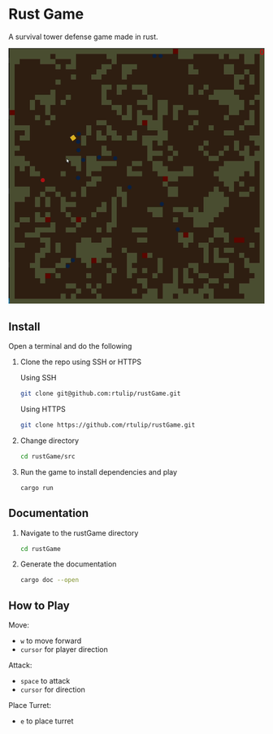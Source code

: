 # Rust Game
<!-- Add Code Climate badge here -->

A survival tower defense game made in rust.

![Game demo](images/game_demo.gif)

## Install

Open a terminal and do the following

1. Clone the repo using SSH or HTTPS

    Using SSH

    ```bash
    git clone git@github.com:rtulip/rustGame.git
    ```

    Using HTTPS

    ```bash
    git clone https://github.com/rtulip/rustGame.git
    ```

2. Change directory

    ```bash
    cd rustGame/src
    ```

3. Run the game to install dependencies and play

    ```bash
    cargo run
    ```

## Documentation
1. Navigate to the rustGame directory

    ```bash
    cd rustGame
    ```

2. Generate the documentation

    ```bash
    cargo doc --open
    ```

## How to Play

Move:

- `w` to move forward
- `cursor` for player direction

Attack: 
- `space` to attack
- `cursor` for direction

Place Turret: 
- `e` to place turret